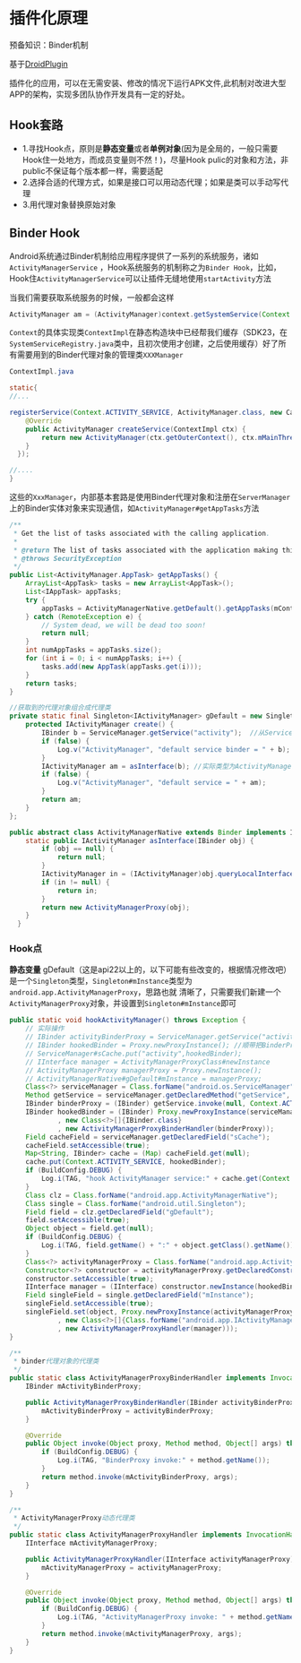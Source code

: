 # 插件化原理

预备知识：Binder机制

基于[DroidPlugin](https://github.com/DroidPluginTeam/DroidPlugin)

插件化的应用，可以在无需安装、修改的情况下运行APK文件,此机制对改进大型APP的架构，实现多团队协作开发具有一定的好处。

## Hook套路

- 1.寻找Hook点，原则是**静态变量**或者**单例对象**(因为是全局的，一般只需要Hook住一处地方，而成员变量则不然！)，尽量Hook pulic的对象和方法，非public不保证每个版本都一样，需要适配
- 2.选择合适的代理方式，如果是接口可以用动态代理；如果是类可以手动写代理
- 3.用代理对象替换原始对象

## Binder Hook

Android系统通过Binder机制给应用程序提供了一系列的系统服务，诸如`ActivityManagerService` ，Hook系统服务的机制称之为`Binder Hook`，比如，Hook住`ActivityManagerService`可以让插件无缝地使用`startActivity`方法

当我们需要获取系统服务的时候，一般都会这样

```java
ActivityManager am = (ActivityManager)context.getSystemService(Context.ACTIVITY_SERVICE)
```

`Context`的具体实现类`ContextImpl`在静态构造块中已经帮我们缓存（SDK23，在`SystemServiceRegistry.java`类中，且初次使用才创建，之后使用缓存）好了所有需要用到的Binder代理对象的管理类`XXXManager`

```java
ContextImpl.java

static{
//...

registerService(Context.ACTIVITY_SERVICE, ActivityManager.class, new CachedServiceFetcher<ActivityManager>() {
    @Override
    public ActivityManager createService(ContextImpl ctx) {
        return new ActivityManager(ctx.getOuterContext(), ctx.mMainThread.getHandler());  
    }
  });

//....
}
```

这些的`XxxManager`，内部基本套路是使用Binder代理对象和注册在`ServerManager`上的Binder实体对象来实现通信，如`ActivityManager#getAppTasks`方法

```java
/**
 * Get the list of tasks associated with the calling application.
 *
 * @return The list of tasks associated with the application making this call.
 * @throws SecurityException
 */
public List<ActivityManager.AppTask> getAppTasks() {
    ArrayList<AppTask> tasks = new ArrayList<AppTask>();
    List<IAppTask> appTasks;
    try {
        appTasks = ActivityManagerNative.getDefault().getAppTasks(mContext.getPackageName()); //ActivityManagerNative.getDefault()返回的的代理对象
    } catch (RemoteException e) {
        // System dead, we will be dead too soon!
        return null;
    }
    int numAppTasks = appTasks.size();
    for (int i = 0; i < numAppTasks; i++) {
        tasks.add(new AppTask(appTasks.get(i)));
    }
    return tasks;
}

//获取到的代理对象组合成代理类
private static final Singleton<IActivityManager> gDefault = new Singleton<IActivityManager>() {
    protected IActivityManager create() {
        IBinder b = ServiceManager.getService("activity");  //从ServiceManager获取Binder代理对象
        if (false) {
            Log.v("ActivityManager", "default service binder = " + b);
        }
        IActivityManager am = asInterface(b); //实际类型为ActivityManagerProxy
        if (false) {
            Log.v("ActivityManager", "default service = " + am);
        }
        return am;
    }
};

public abstract class ActivityManagerNative extends Binder implements IActivityManager{
    static public IActivityManager asInterface(IBinder obj) {
        if (obj == null) {
            return null;
        }
        IActivityManager in = (IActivityManager)obj.queryLocalInterface(descriptor);
        if (in != null) {
            return in;
        }
        return new ActivityManagerProxy(obj);
    }
  }
```

### Hook点

**静态变量** gDefault（这是api22以上的，以下可能有些改变的，根据情况修改吧）是一个`Singleton`类型，`Singleton#mInstance`类型为`android.app.ActivityManagerProxy`，思路也就 清晰了，只需要我们新建一个`ActivityManagerProxy`对象，并设置到`Singleton#mInstance`即可

```java
public static void hookActivityManager() throws Exception {
    // 实际操作
    // IBinder activityBinderProxy = ServiceManager.getService("activity"); //返回binder代理对象，用于创建真实可用的ActivityManagerProxy
    // IBinder hookedBinder = Proxy.newProxyInstance(); //顺带把BinderProxy也Hook
    // ServiceManager#sCache.put("activity",hookedBinder);
    // IInterface manager = ActivityManagerProxyClass#newInstance
    // ActivityManagerProxy managerProxy = Proxy.newInstance();
    // ActivityManagerNative#gDefault#mInstance = managerProxy;
    Class<?> serviceManager = Class.forName("android.os.ServiceManager");
    Method getService = serviceManager.getDeclaredMethod("getService", String.class);
    IBinder binderProxy = (IBinder) getService.invoke(null, Context.ACTIVITY_SERVICE);
    IBinder hookedBinder = (IBinder) Proxy.newProxyInstance(serviceManager.getClassLoader()
            , new Class<?>[]{IBinder.class}
            , new ActivityManagerProxyBinderHandler(binderProxy));
    Field cacheField = serviceManager.getDeclaredField("sCache");
    cacheField.setAccessible(true);
    Map<String, IBinder> cache = (Map) cacheField.get(null);
    cache.put(Context.ACTIVITY_SERVICE, hookedBinder);
    if (BuildConfig.DEBUG) {
        Log.i(TAG, "hook ActivityManager service:" + cache.get(Context.ACTIVITY_SERVICE).getClass().getSimpleName());
    }
    Class clz = Class.forName("android.app.ActivityManagerNative");
    Class single = Class.forName("android.util.Singleton");
    Field field = clz.getDeclaredField("gDefault");
    field.setAccessible(true);
    Object object = field.get(null);
    if (BuildConfig.DEBUG) {
        Log.i(TAG, field.getName() + ":" + object.getClass().getName());
    }
    Class<?> activityManagerProxy = Class.forName("android.app.ActivityManagerProxy");
    Constructor<?> constructor = activityManagerProxy.getDeclaredConstructor(IBinder.class);
    constructor.setAccessible(true);
    IInterface manager = (IInterface) constructor.newInstance(hookedBinder);
    Field singleField = single.getDeclaredField("mInstance");
    singleField.setAccessible(true);
    singleField.set(object, Proxy.newProxyInstance(activityManagerProxy.getClassLoader()
            , new Class<?>[]{Class.forName("android.app.IActivityManager")}
            , new ActivityManagerProxyHandler(manager)));
}

/**
 * binder代理对象的代理类
 */
public static class ActivityManagerProxyBinderHandler implements InvocationHandler {
    IBinder mActivityBinderProxy;

    public ActivityManagerProxyBinderHandler(IBinder activityBinderProxy) {
        mActivityBinderProxy = activityBinderProxy;
    }

    @Override
    public Object invoke(Object proxy, Method method, Object[] args) throws Throwable {
        if (BuildConfig.DEBUG) {
            Log.i(TAG, "BinderProxy invoke:" + method.getName());
        }
        return method.invoke(mActivityBinderProxy, args);
    }
}

/**
 * ActivityManagerProxy动态代理类
 */
public static class ActivityManagerProxyHandler implements InvocationHandler {
    IInterface mActivityManagerProxy;

    public ActivityManagerProxyHandler(IInterface activityManagerProxy) {
        mActivityManagerProxy = activityManagerProxy;
    }

    @Override
    public Object invoke(Object proxy, Method method, Object[] args) throws Throwable {
        if (BuildConfig.DEBUG) {
            Log.i(TAG, "ActivityManagerProxy invoke: " + method.getName());
        }
        return method.invoke(mActivityManagerProxy, args);
    }
}
```
